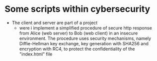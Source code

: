 # Some scripts within cybersecurity

* The client and server are part of a project
  * were i implement a simplified procedure of secure http response
from Alice (web server) to Bob (web client) in an insecure environment. The procedure uses
security mechanisms, namely Diffie-Hellman key exchange, key generation with SHA256 and
encryption with RC4, to protect the confidentiality of the "index.html" file
